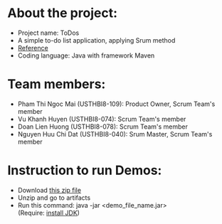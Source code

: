 # **About the project:**
* Project name: ToDos
* A simple to-do list application, applying Srum method
* [Reference](https://itunes.apple.com/vn/app/simple-todo-list-1-task-list/id1099664597?mt=8)
* Coding language: Java with framework Maven

# **Team members:**
* Pham Thi Ngoc Mai (USTHBI8-109): Product Owner, Scrum Team's member
* Vu Khanh Huyen (USTHBI8-074): Scrum Team's member
* Doan Lien Huong (USTHBI8-078): Scrum Team's member
* Nguyen Huu Chi Dat (USTHBI8-040): Srum Master, Scrum Team's member


# **Instruction to run Demos:**
* Download [this zip file](https://github.com/linhhonblade/USTH-SE-2019/blob/todo/todo/out/demos.zip)
* Unzip and go to artifacts
* Run this command: java -jar <demo_file_name.jar>  
(Require: [install JDK](https://www.oracle.com/technetwork/java/javase/downloads/index.html))

